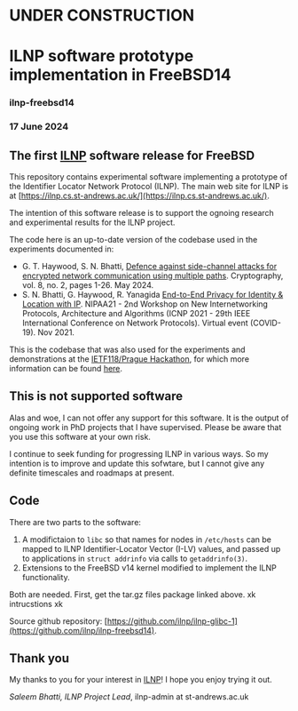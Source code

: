 # UNDER CONSTRUCTION

# ILNP software prototype implementation in FreeBSD14
### ilnp-freebsd14
### 17 June 2024

## The first [ILNP](https://ilnp.cs.st-andrews.ac.uk/) software release for FreeBSD

This repository contains experimental software implementing a prototype of the Identifier Locator Network Protocol (ILNP). The main web site for ILNP is at [https://ilnp.cs.st-andrews.ac.uk/](https://ilnp.cs.st-andrews.ac.uk/).

The intention of this software release is to support the ognoing research and experimental results for the ILNP project.

The code here is an up-to-date version of the codebase used in the experiments documented in:

* G. T. Haywood, S. N. Bhatti, [Defence against side-channel attacks for encrypted network communication using multiple paths](https://doi.org/10.3390/cryptography8020022). Cryptography, vol. 8, no. 2, pages 1-26. May 2024.
* S. N. Bhatti, G. Haywood, R. Yanagida  [End-to-End Privacy for Identity & Location with IP](https://doi.org/10.1109/ICNP52444.2021.9651909). NIPAA21 - 2nd Workshop on New Internetworking Protocols, Architecture and Algorithms (ICNP 2021 - 29th IEEE International Conference on Network Protocols). Virtual event (COVID-19). Nov 2021.

This is the codebase that was also used for the experiments and demonstrations at the [IETF118/Prague Hackathon](https://blogs.cisco.com/developer/prague-ietf-hackathon), for which more information can be found [here](https://ilnp.cs.st-andrews.ac.uk/freebsd/20231105-ietf118_hackathon/).

## This is not supported software

Alas and woe, I can not offer any support for this software. It is the output of ongoing work in PhD projects that I have supervised. Please be aware that you use this software at your own risk.

I continue to seek funding for progressing ILNP in various ways. So my intention is to improve and update this sofwtare, but I cannot give any definite timescales and roadmaps at present.

## Code

There are two parts to the software:

1. A modifictaion to `libc` so that names for nodes in `/etc/hosts` can be mapped to ILNP Identifier-Locator Vector (I-LV) values, and passed up to applications in `struct addrinfo` via calls to `getaddrinfo(3)`.
2. Extensions to the FreeBSD v14 kernel modified to implement the ILNP functionality.

Both are needed. First, get the tar.gz files package linked above. xk intrucstions xk

Source github repository: [https://github.com/ilnp/ilnp-glibc-1](https://github.com/ilnp/ilnp-freebsd14).

## Thank you

My thanks to you for your interest in [ILNP](https://ilnp.cs.st-andrews.ac.uk/)! I hope you enjoy trying it out.

_Saleem Bhatti, ILNP Project Lead_, ilnp-admin at st-andrews.ac.uk
